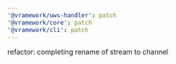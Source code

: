 ```yaml
---
'@vramework/uws-handler': patch
'@vramework/core': patch
'@vramework/cli': patch
---
```


refactor: completing rename of stream to channel
